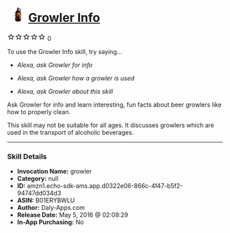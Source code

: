 # &nbsp;<img src="skill_icon" alt="Growler Info icon" width="36"> [Growler Info](http://alexa.amazon.com/#skills/amzn1.echo-sdk-ams.app.d0322e06-866c-4f47-b5f2-94747dd034d3)
![0 stars](../../images/ic_star_border_black_18dp_1x.png)![0 stars](../../images/ic_star_border_black_18dp_1x.png)![0 stars](../../images/ic_star_border_black_18dp_1x.png)![0 stars](../../images/ic_star_border_black_18dp_1x.png)![0 stars](../../images/ic_star_border_black_18dp_1x.png) 0

To use the Growler Info skill, try saying...

* *Alexa, ask Growler for info*

* *Alexa, ask Growler how a growler is used*

* *Alexa, ask Growler about this skill*

Ask Growler for info and learn interesting, fun facts about beer growlers like how to properly clean. 

This skill may not be suitable for all ages. It discusses growlers which are used in the transport of alcoholic beverages.

***

### Skill Details

* **Invocation Name:** growler
* **Category:** null
* **ID:** amzn1.echo-sdk-ams.app.d0322e06-866c-4f47-b5f2-94747dd034d3
* **ASIN:** B01ERYBWLU
* **Author:** Daly-Apps.com
* **Release Date:** May 5, 2016 @ 02:08:29
* **In-App Purchasing:** No
